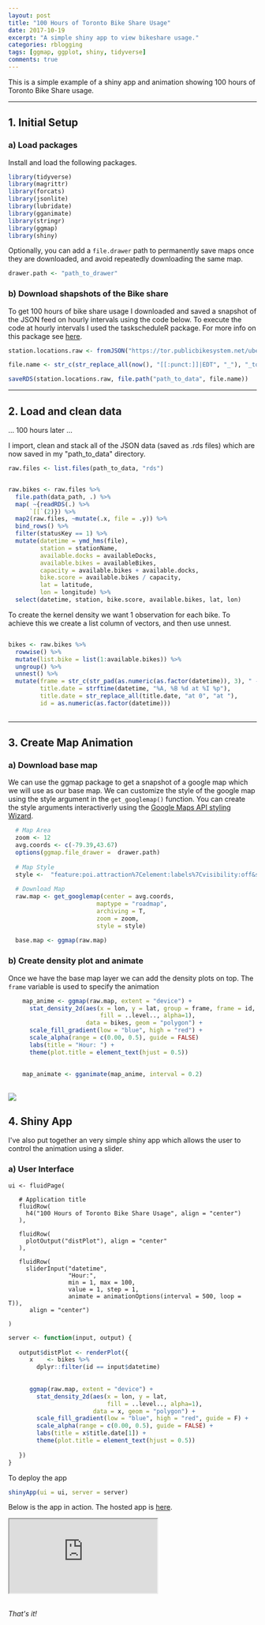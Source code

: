 ```yaml
---
layout: post
title: "100 Hours of Toronto Bike Share Usage"
date: 2017-10-19
excerpt: "A simple shiny app to view bikeshare usage."
categories: rblogging
tags: [ggmap, ggplot, shiny, tidyverse]
comments: true
---
```


This is a simple example of a shiny app and animation showing 100 hours of Toronto Bike Share usage.

-------------------------------------------
## 1. Initial Setup

### a) Load packages

Install and load the following packages.

``` r
library(tidyverse)
library(magrittr)
library(forcats)
library(jsonlite)
library(lubridate)
library(gganimate)
library(stringr)
library(ggmap)
library(shiny)

```
Optionally, you can add a `file.drawer` path to permanently save maps once they are downloaded, and avoid repeatedly downloading the same map.

``` r
drawer.path <- "path_to_drawer"
```

### b) Download shapshots of the Bike share

To get 100 hours of bike share usage I downloaded and saved a snapshot of the JSON feed on hourly intervals using the code below. To execute the code at hourly intervals I used the taskscheduleR package. For more info on this package see [here](https://github.com/bnosac/taskscheduleR).

```r
station.locations.raw <- fromJSON("https://tor.publicbikesystem.net/ube/stations")

file.name <- str_c(str_replace_all(now(), "[[:punct:]]|EDT", "_"), "_tor_bike_data.rds")

saveRDS(station.locations.raw, file.path("path_to_data", file.name))
```

--------------------------------------------------------------
## 2. Load and clean data

... 100 hours later ... 

I import, clean and stack all of the JSON data (saved as .rds files) which are now saved in my "path_to_data" directory.

``` r
raw.files <- list.files(path_to_data, "rds")


raw.bikes <- raw.files %>% 
  file.path(data_path, .) %>% 
  map( ~{readRDS(.) %>% 
      `[[`(2)}) %>% 
  map2(raw.files, ~mutate(.x, file = .y)) %>% 
  bind_rows() %>% 
  filter(statusKey == 1) %>% 
  mutate(datetime = ymd_hms(file),
         station = stationName,
         available.docks = availableDocks,
         available.bikes = availableBikes,
         capacity = available.bikes + available.docks,
         bike.score = available.bikes / capacity,
         lat = latitude,
         lon = longitude) %>%
  select(datetime, station, bike.score, available.bikes, lat, lon) 
```

To create the kernel density we want 1 observation for each bike. To achieve this we create a list column of vectors, and then use unnest.

``` r

bikes <- raw.bikes %>%
  rowwise() %>% 
  mutate(list.bike = list(1:available.bikes)) %>% 
  ungroup() %>% 
  unnest() %>% 
  mutate(frame = str_c(str_pad(as.numeric(as.factor(datetime)), 3), " - ", wday(datetime, label = T), " - ", hour(datetime)),
         title.date = strftime(datetime, "%A, %B %d at %I %p"),
         title.date = str_replace_all(title.date, "at 0", "at "),
         id = as.numeric(as.factor(datetime)))
             
```
--------------------------------------------------------------
## 3. Create Map Animation

### a) Download base map

We can use the ggmap package to get a snapshot of a google map which we will use as our base map. We can customize the style of the google map using the style argument in the `get_googlemap()` function. You can create the style arguments interactiverly using the [Google Maps API styling Wizard](https://mapstyle.withgoogle.com/).

``` r
  # Map Area
  zoom <- 12
  avg.coords <- c(-79.39,43.67)
  options(ggmap.file_drawer =  drawer.path)
  
  # Map Style
  style <-  "feature:poi.attraction%7Celement:labels%7Cvisibility:off&style=feature:poi.business%7Celement:labels%7Cvisibility:off&style=feature:poi.government%7Celement:labels%7Cvisibility:off&style=feature:poi.medical%7Celement:labels%7Cvisibility:off&style=feature:poi.park%7Celement:labels%7Cvisibility:off&style=feature:poi.place_of_worship%7Celement:labels%7Cvisibility:off&style=feature:poi.school%7Celement:labels%7Cvisibility:off&style=feature:poi.sports_complex%7Celement:labels%7Cvisibility:off&size=480x360"
  
  # Download Map
  raw.map <- get_googlemap(center = avg.coords,
                         maptype = "roadmap",
                         archiving = T,
                         zoom = zoom,
                         style = style)
  
  base.map <- ggmap(raw.map)

```

### b) Create density plot and animate

Once we have the base map layer we can add the density plots on top. The `frame` variable is used to specify the animation

``` r
    map_anime <- ggmap(raw.map, extent = "device") +
      stat_density_2d(aes(x = lon, y = lat, group = frame, frame = id,
                          fill = ..level.., alpha=1),
                      data = bikes, geom = "polygon") +
      scale_fill_gradient(low = "blue", high = "red") +
      scale_alpha(range = c(0.00, 0.5), guide = FALSE)
      labs(title = "Hour: ") +
      theme(plot.title = element_text(hjust = 0.5))
    
    
    map_animate <- gganimate(map_anime, interval = 0.2)
```

![](/images/bike_share_animation_files/figure-markdown_github/tor_cycle_map_v1.gif)
-----------------------------------------------------------------------------------
## 4. Shiny App

I've also put together an very simple shiny app which allows the user to control the animation using a slider.

### a) User Interface

```
ui <- fluidPage(
   
   # Application title
   fluidRow(
     h4("100 Hours of Toronto Bike Share Usage", align = "center")
   ),
   
   fluidRow(
     plotOutput("distPlot"), align = "center"
   ),
   
   fluidRow(
     sliderInput("datetime",
                 "Hour:",
                 min = 1, max = 100,
                 value = 1, step = 1,
                 animate = animationOptions(interval = 500, loop = T)),
      align = "center")

)
```
``` r
server <- function(input, output) {
   
   output$distPlot <- renderPlot({
      x    <- bikes %>% 
        dplyr::filter(id == input$datetime)
      
      
      ggmap(raw.map, extent = "device") +
        stat_density_2d(aes(x = lon, y = lat,
                            fill = ..level.., alpha=1),
                        data = x, geom = "polygon") +
        scale_fill_gradient(low = "blue", high = "red", guide = F) +
        scale_alpha(range = c(0.00, 0.5), guide = FALSE) +
        labs(title = x$title.date[1]) +
        theme(plot.title = element_text(hjust = 0.5))
      
   })
}
```

To deploy the app

``` r
shinyApp(ui = ui, server = server)
```

Below is the app in action. The hosted app is [here](https://colintb.shinyapps.io/bike_app/).

<div class="window">
  <div class="bar">
    <div class="bubble red"></div>
    <div class="bubble yellow"></div>
    <div class="bubble green"></div>
  </div>
  <iframe src="https://colintb.shinyapps.io/bike_app/">Share bikes</iframe>
</div>

<br>


*That's it!*
